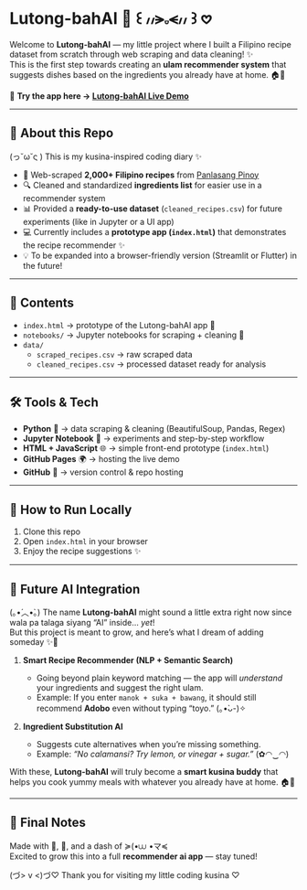 # Lutong-bahAI 🍲 ꒰ ៸៸⪫𝅒⪪៸៸ ꒱ 𖹭 

Welcome to **Lutong-bahAI** — my little project where I built a Filipino recipe dataset from scratch through web scraping and data cleaning! ✨  
This is the first step towards creating an **ulam recommender system** that suggests dishes based on the ingredients you already have at home. 🏠🥘  

🔗 **Try the app here → [Lutong-bahAI Live Demo](https://21gigi.github.io/lutong-bahAI)**  

---

## 🌸 About this Repo
(っ˘ω˘ς ) This is my kusina-inspired coding diary ✨  

- 🥘 Web-scraped **2,000+ Filipino recipes** from [Panlasang Pinoy](https://panlasangpinoy.com/categories/recipes)  
- 🔍 Cleaned and standardized **ingredients list** for easier use in a recommender system  
- 📊 Provided a **ready-to-use dataset** (`cleaned_recipes.csv`) for future experiments (like in Jupyter or a UI app)  
- 💻 Currently includes a **prototype app (`index.html`)** that demonstrates the recipe recommender ✨  
- 💡 To be expanded into a browser-friendly version (Streamlit or Flutter) in the future!  

---

## 📂 Contents
- `index.html` → prototype of the Lutong-bahAI app 🍴  
- `notebooks/` → Jupyter notebooks for scraping + cleaning 🍳  
- `data/`  
   - `scraped_recipes.csv` → raw scraped data  
   - `cleaned_recipes.csv` → processed dataset ready for analysis  

---

## 🛠️ Tools & Tech
- **Python** 🐍 → data scraping & cleaning (BeautifulSoup, Pandas, Regex)  
- **Jupyter Notebook** 📒 → experiments and step-by-step workflow  
- **HTML + JavaScript** 🌐 → simple front-end prototype (`index.html`)  
- **GitHub Pages** 🌍 → hosting the live demo  
- **GitHub** 🐙 → version control & repo hosting  

---

## 🚀 How to Run Locally
1. Clone this repo  
2. Open `index.html` in your browser  
3. Enjoy the recipe suggestions ✨  

---

## 🔮 Future AI Integration
(｡•́︿•̀｡) The name **Lutong-bahAI** might sound a little extra right now since wala pa talaga siyang “AI” inside… *yet*!  
But this project is meant to grow, and here’s what I dream of adding someday ✨🌸  

1. **Smart Recipe Recommender (NLP + Semantic Search)**  
   - Going beyond plain keyword matching — the app will *understand* your ingredients and suggest the right ulam.  
   - Example: If you enter `manok + suka + bawang`, it should still recommend **Adobo** even without typing “toyo.” (｡•̀ᴗ-)✧  

2. **Ingredient Substitution AI**  
   - Suggests cute alternatives when you’re missing something.  
   - Example: *“No calamansi? Try lemon, or vinegar + sugar.”* (✿◠‿◠)  

With these, **Lutong-bahAI** will truly become a **smart kusina buddy** that helps you cook yummy meals with whatever you already have at home. 🏠🥘  

---

## 🌟 Final Notes
Made with 🍲, 🐍, and a dash of ≽(•⩊ •マ≼  
Excited to grow this into a full **recommender ai app** — stay tuned!  

(づ> v <)づ♡ Thank you for visiting my little coding kusina ♡
